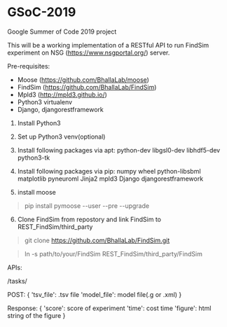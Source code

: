 # GSoC-2019
Google Summer of Code 2019 project

This will be a working implementation of a RESTful API to run FindSim experiment on NSG (https://www.nsgportal.org/) server.

Pre-requisites:

- Moose (https://github.com/BhallaLab/moose)
- FindSim (https://github.com/BhallaLab/FindSim)
- Mpld3 (http://mpld3.github.io/)
- Python3 virtualenv
- Django, djangorestframework

1. Install Python3

2. Set up Python3 venv(optional)

3. Install following packages via apt:
python-dev
libgsl0-dev
libhdf5-dev
python3-tk

4. Install following packages via pip:
numpy
wheel
python-libsbml
matplotlib
pyneuroml
Jinja2
mpld3
Django
djangorestframework

5. install moose

> pip install pymoose --user --pre --upgrade

6. Clone FindSim from repostory and link FindSim to REST_FindSim/third_party

> git clone https://github.com/BhallaLab/FindSim.git

> ln -s path/to/your/FindSim REST_FindSim/third_party/FindSim


APIs:

/tasks/

POST:
{
'tsv_file': .tsv file
'model_file': model file(.g or .xml)
}

Response:
{
'score': score of experiment
'time': cost time
'figure': html string of the figure
}
